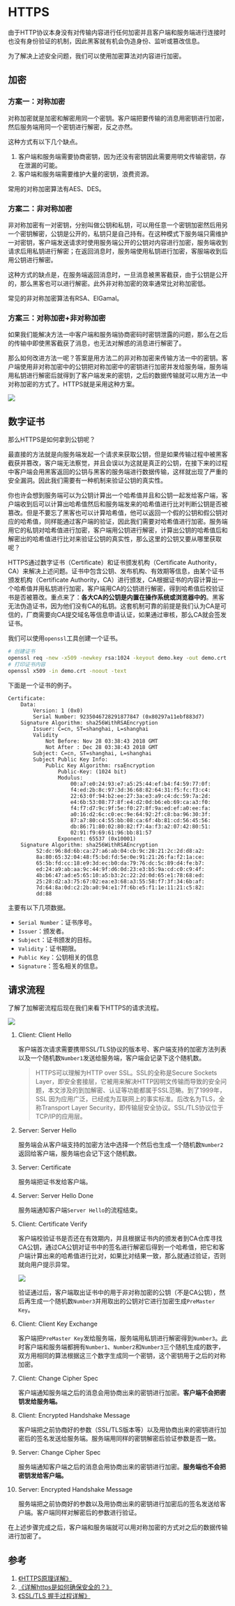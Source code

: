 # HTTPS

由于HTTP协议本身没有对传输内容进行任何加密并且客户端和服务端进行连接时也没有身份验证的机制，因此黑客就有机会伪造身份、监听或篡改信息。

为了解决上述安全问题，我们可以使用加密算法对内容进行加密。

## 加密

### 方案一：对称加密

对称加密就是加密和解密用同一个密钥。客户端把要传输的消息用密钥进行加密，然后服务端用同一个密钥进行解密，反之亦然。

这种方式有以下几个缺点。

1. 客户端和服务端需要协商密钥，因为还没有密钥因此需要用明文传输密钥，存在泄漏的可能。
2. 客户端和服务端需要维护大量的密钥，浪费资源。

常用的对称加密算法有AES、DES。

### 方案二：非对称加密

非对称加密有一对密钥，分别叫做公钥和私钥，可以用任意一个密钥加密然后用另一个密钥解密，公钥是公开的，私钥只是自己持有。在这种模式下服务端只需维护一对密钥，客户端发送请求时使用服务端公开的公钥对内容进行加密，服务端收到请求后用私钥进行解密；在返回消息时，服务端使用私钥进行加密，客服端收到后用公钥进行解密。

这种方式的缺点是，在服务端返回消息时，一旦消息被黑客截获，由于公钥是公开的，那么黑客也可以进行解密。此外非对称加密的效率通常比对称加密低。

常见的非对称加密算法有RSA、ElGamal。

### 方案三：对称加密+非对称加密

如果我们能解决方法一中客户端和服务端协商密码时密钥泄露的问题，那么在之后的传输中即使黑客截获了消息，也无法对解惑的消息进行解密了。

那么如何改进方法一呢？答案是用方法二的非对称加密来传输方法一中的密钥。客户端使用非对称加密中的公钥把对称加密中的密钥进行加密并发给服务端，服务端用私钥进行解密后就得到了客户端发来的密钥，之后的数据传输就可以用方法一中对称加密的方式了。HTTPS就是采用这种方案。

![](resources/https_1.png)

## 数字证书

那么HTTPS是如何拿到公钥呢？

最直接的方法就是向服务端发起一个请求来获取公钥，但是如果传输过程中被黑客截获并篡改，客户端无法察觉，并且会误以为这就是真正的公钥，在接下来的过程中客户端会用黑客返回的公钥与黑客的服务端进行数据传输，这样就出现了严重的安全漏洞。因此我们需要有一种机制来验证公钥的真实性。

你也许会想到服务端可以为公钥计算出一个哈希值并且和公钥一起发给客户端，客户端收到后可以计算出哈希值然后和服务端发来的哈希值进行比对判断公钥是否被篡改。但是不要忘了黑客也可以计算哈希值，他可以返回一个假的公钥和假公钥对应的哈希值，同样能通过客户端的验证，因此我们需要对哈希值进行加密。服务端用它的私钥对哈希值进行加密，客户端用公钥进行解密，计算出公钥的哈希值后和解密出的哈希值进行比对来验证公钥的真实性，那么这里的公钥又要从哪里获取呢？

HTTPS通过数字证书（Certificate）和证书颁发机构（Certificate Authority，CA）来解决上述问题。证书中包含公钥、发布机构、有效期等信息，由某个证书颁发机构（Certificate Authority，CA）进行颁发，CA根据证书的内容计算出一个哈希值并用私钥进行加密，客户端用CA的公钥进行解密，得到哈希值后校验证书是否被篡改。重点来了：**各大CA的公钥是内置在操作系统或浏览器中的**。黑客无法伪造证书，因为他们没有CA的私钥。这套机制可靠的前提是我们认为CA是可信的，厂商需要向CA提交域名等信息申请认证，如果通过审核，那么CA就会签发证书。

我们可以使用`openssl`工具创建一个证书。

```bash
# 创建证书
openssl req -new -x509 -newkey rsa:1024 -keyout demo.key -out demo.crt
# 打印证书内容
openssl x509 -in demo.crt -noout -text
```

下面是一个证书的例子。

```
Certificate:
    Data:
        Version: 1 (0x0)
        Serial Number: 9235046728291877847 (0x80297a11ebf883d7)
    Signature Algorithm: sha256WithRSAEncryption
        Issuer: C=cn, ST=shanghai, L=shanghai
        Validity
            Not Before: Nov 28 03:38:43 2018 GMT
            Not After : Dec 28 03:38:43 2018 GMT
        Subject: C=cn, ST=shanghai, L=shanghai
        Subject Public Key Info:
            Public Key Algorithm: rsaEncryption
                Public-Key: (1024 bit)
                Modulus:
                    00:a7:e0:24:93:e7:a5:25:44:ef:b4:f4:59:77:0f:
                    f4:ed:2b:8c:97:3d:36:68:82:64:31:f5:fc:f3:c4:
                    22:63:0f:94:b2:ee:27:3a:e3:a9:c4:dc:59:7a:2d:
                    e4:6b:53:08:77:8f:e4:d2:0d:b6:eb:69:ca:a3:f0:
                    f4:f7:d7:9c:9f:5e:f0:27:8f:9a:ed:ef:a0:ee:fa:
                    a0:16:d2:6c:c0:ec:9e:64:92:2f:c8:ba:96:30:3f:
                    87:a7:80:c4:55:bb:08:ca:6f:4b:81:cd:56:45:56:
                    db:86:71:80:02:80:82:f7:4a:f3:a2:07:42:80:51:
                    02:91:f9:69:61:96:bb:81:57
                Exponent: 65537 (0x10001)
    Signature Algorithm: sha256WithRSAEncryption
         52:dc:96:8d:6b:ca:27:a6:ab:04:cb:9c:28:21:2c:2d:d8:a2:
         8a:80:65:32:04:48:f5:bd:fd:5e:0e:91:21:26:fa:f2:1a:ce:
         65:5b:fd:cc:18:e9:3d:ec:b0:da:79:76:dc:5c:89:d4:fe:b7:
         ed:24:a9:ab:aa:9c:44:9f:d6:0d:23:e3:b5:9a:cd:c0:c9:4f:
         4b:b6:47:ad:e5:65:10:a5:b3:2c:22:2d:0d:65:e1:78:68:ed:
         25:28:d2:a3:75:67:02:ea:e3:68:a3:55:58:f7:3f:34:6b:af:
         7d:64:8a:0d:c2:2b:a0:94:e1:7f:6b:e5:f1:1e:11:21:c5:82:
         dd:88
```

主要有以下几项数据。

- `Serial Number`：证书序号。
- `Issuer`：颁发者。
- `Subject`：证书颁发的目标。
- `Validity`：证书期限。
- `Public Key`：公钥相关的信息
- `Signature`：签名相关的信息。

## 请求流程

了解了加解密流程后现在我们来看下HTTPS的请求流程。

![](resources/https_2.jpg)

1. Client: Client Hello

    客户端首次请求需要携带SSL/TLS协议的版本号、客户端支持的加密方法列表以及一个随机数`Number1`发送给服务端，客户端会记录下这个随机数。

    > HTTPS可以理解为HTTP over SSL。SSL的全称是Secure Sockets Layer，即安全套接层，它被用来解决HTTP因明文传输而导致的安全问题，本文涉及的到加解密、认证等功能都属于SSL范畴。到了1999年，SSL 因为应用广泛，已经成为互联网上的事实标准。后改名为TLS，全称Transport Layer Security，即传输层安全协议。SSL/TLS协议位于TCP/IP的应用层。

2. Server: Server Hello

    服务端会从客户端支持的加密方法中选择一个然后也生成一个随机数`Number2`返回给客户端，服务端也会记下这个随机数。

3. Server: Certificate

    服务端把证书发给客户端。

4. Server: Server Hello Done

    服务端通知客户端`Server Hello`的流程结束。

5. Client: Certificate Verify

    客户端校验证书是否还在有效期内，并且根据证书内的颁发者到CA仓库寻找CA公钥，通过CA公钥对证书中的签名进行解密后得到一个哈希值，把它和客户端计算出来的哈希值进行比对，如果比对结果一致，那么就通过验证，否则就向用户提示异常。

    ![](resources/https_3.jpg)

    验证通过后，客户端取出证书中的用于非对称加密的公钥（不是CA公钥），然后再生成一个随机数`Number3`并用取出的公钥对它进行加密生成`PreMaster Key`。

6. Client: Client Key Exchange

    客户端把`PreMaster Key`发给服务端，服务端用私钥进行解密得到`Number3`。此时客户端和服务端都拥有`Number1`、`Number2`和`Number3`三个随机生成的数字，双方用相同的算法根据这三个数字生成同一个密钥，这个密钥用于之后的对称加密。

7. Client: Change Cipher Spec

    客户端通知服务端之后的消息会用协商出来的密钥进行加密。**客户端不会把密钥发给服务端。**

8. Client: Encrypted Handshake Message

    客户端把之前协商好的参数（SSL/TLS版本等）以及用协商出来的密钥进行加密后的签名发送给服务端。服务端用同样的密钥解密后验证参数是否一致。

9. Server: Change Cipher Spec

    服务端通知客户端之后的消息会用协商出来的密钥进行加密。**服务端也不会把密钥发给客户端。**

10. Server: Encrypted Handshake Message

    服务端把之前协商好的参数以及用协商出来的密钥进行加密后的签名发送给客户端。客户端同样对解密后的参数进行验证。

在上述步骤完成之后，客户端和服务端就可以用对称加密的方式对之后的数据传输进行加密了。

## 参考

1. [《HTTPS原理详解》](https://blog.upyun.com/?p=1347)
2. [《详解https是如何确保安全的？》](http://www.wxtlife.com/2016/03/27/%E8%AF%A6%E8%A7%A3https%E6%98%AF%E5%A6%82%E4%BD%95%E7%A1%AE%E4%BF%9D%E5%AE%89%E5%85%A8%E7%9A%84%EF%BC%9F/)
3. [《SSL/TLS 握手过程详解》](https://www.jianshu.com/p/7158568e4867)
